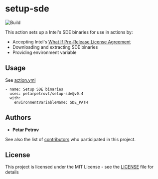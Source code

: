 # setup-sde

![Build](https://github.com/petarpetrovt/setup-sde/workflows/Build/badge.svg?branch=master)

This action sets up a Intel's SDE binaries for use in actions by:

* Accepting Intel's [What If Pre-Release License Agreement](https://software.intel.com/protected-download/267266/144917)
* Downloading and extracting SDE binaries
* Providing environment variable

## Usage

See [action.yml](action.yml)

```
- name: Setup SDE binaries
  uses: petarpetrovt/setup-sde@v0.4
  with:
    environmentVariableName: SDE_PATH
```

## Authors

* **Petar Petrov**

See also the list of [contributors](https://github.com/SharpPTP/setup-sde/graphs/contributors) who participated in this project.

## License

This project is licensed under the MIT License - see the [LICENSE](LICENSE) file for details

